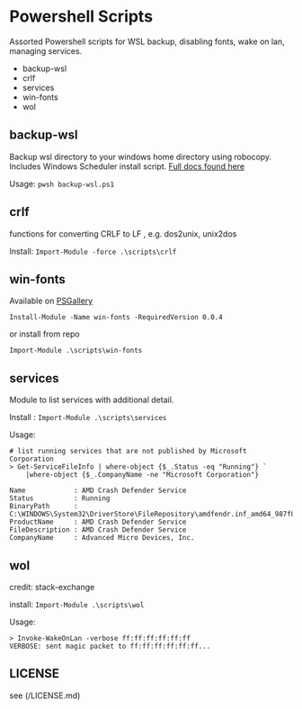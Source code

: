 # Powershell Scripts

Assorted Powershell scripts for WSL backup, disabling fonts, wake on lan, managing services. 
* backup-wsl
* crlf
* services
* win-fonts
* wol

## backup-wsl
Backup wsl directory to your windows home directory using robocopy. Includes
Windows Scheduler install script.  [Full docs found here](https://tonym.us/wsl2-backup-to-onedrive-cloud.html)

Usage:  `pwsh backup-wsl.ps1`

## crlf
functions for converting CRLF to LF , e.g. dos2unix, unix2dos

Install: `Import-Module -force .\scripts\crlf`

## win-fonts

Available on [PSGallery](https://www.powershellgallery.com/packages/win-fonts/0.0.4)

`Install-Module -Name win-fonts -RequiredVersion 0.0.4`

or install from repo

`Import-Module .\scripts\win-fonts`

## services

Module to list services with additional detail. 

Install : `Import-Module .\scripts\services`

Usage: 

```
# list running services that are not published by Microsoft Corporation
> Get-ServiceFileInfo | where-object {$_.Status -eq "Running"} `
    |where-object {$_.CompanyName -ne "Microsoft Corporation"}

Name            : AMD Crash Defender Service
Status          : Running
BinaryPath      : C:\WINDOWS\System32\DriverStore\FileRepository\amdfendr.inf_amd64_987f8cede005f427\amdfendrsr.exe
ProductName     : AMD Crash Defender Service
FileDescription : AMD Crash Defender Service
CompanyName     : Advanced Micro Devices, Inc.
```

## wol
credit: stack-exchange

install: `Import-Module .\scripts\wol`

Usage: 
```
> Invoke-WakeOnLan -verbose ff:ff:ff:ff:ff:ff
VERBOSE: sent magic packet to ff:ff:ff:ff:ff:ff...
```

## LICENSE
see (/LICENSE.md)